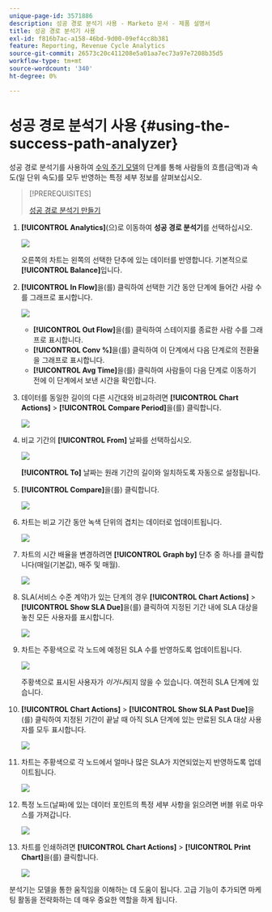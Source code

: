 ```yaml
---
unique-page-id: 3571886
description: 성공 경로 분석기 사용 - Marketo 문서 - 제품 설명서
title: 성공 경로 분석기 사용
exl-id: f816b7ac-a158-46bd-9d00-09ef4cc8b381
feature: Reporting, Revenue Cycle Analytics
source-git-commit: 26573c20c411208e5a01aa7ec73a97e7208b35d5
workflow-type: tm+mt
source-wordcount: '340'
ht-degree: 0%

---
```


# 성공 경로 분석기 사용 {#using-the-success-path-analyzer}

성공 경로 분석기를 사용하여 [수익 주기 모델](/help/marketo/product-docs/reporting/revenue-cycle-analytics/revenue-cycle-models/understanding-revenue-models.md)의 단계를 통해 사람들의 흐름(금액)과 속도(일 단위 속도)를 모두 반영하는 특정 세부 정보를 살펴보십시오.

>[!PREREQUISITES]
>
>[성공 경로 분석기 만들기](/help/marketo/product-docs/reporting/revenue-cycle-analytics/revenue-cycle-models/create-a-success-path-analyzer.md)

1. **[!UICONTROL Analytics]**(으)로 이동하여 **성공 경로 분석기**&#x200B;를 선택하십시오.

   ![](assets/image2015-6-12-17-3a23-3a53.png)

   오른쪽의 차트는 왼쪽의 선택한 단추에 있는 데이터를 반영합니다. 기본적으로 **[!UICONTROL Balance]**&#x200B;입니다.

1. **[!UICONTROL In Flow]**&#x200B;을(를) 클릭하여 선택한 기간 동안 단계에 들어간 사람 수를 그래프로 표시합니다.

   ![](assets/image2015-6-12-17-3a30-3a52.png)

   * **[!UICONTROL Out Flow]**&#x200B;을(를) 클릭하여 스테이지를 종료한 사람 수를 그래프로 표시합니다.
   * **[!UICONTROL Conv %]**&#x200B;을(를) 클릭하여 이 단계에서 다음 단계로의 전환율을 그래프로 표시합니다.
   * **[!UICONTROL Avg Time]**&#x200B;을(를) 클릭하여 사람들이 다음 단계로 이동하기 전에 이 단계에서 보낸 시간을 확인합니다.

1. 데이터를 동일한 길이의 다른 시간대와 비교하려면 **[!UICONTROL Chart Actions]** > **[!UICONTROL Compare Period]**&#x200B;을(를) 클릭합니다.

   ![](assets/image2015-6-12-17-3a39-3a15.png)

1. 비교 기간의 **[!UICONTROL From]** 날짜를 선택하십시오.

   ![](assets/image2015-6-12-17-3a43-3a49.png)

   **[!UICONTROL To]** 날짜는 원래 기간의 길이와 일치하도록 자동으로 설정됩니다.

1. **[!UICONTROL Compare]**&#x200B;을(를) 클릭합니다.

   ![](assets/image2015-6-12-17-3a44-3a8.png)

1. 차트는 비교 기간 동안 녹색 단위의 겹치는 데이터로 업데이트됩니다.

   ![](assets/image2015-6-12-17-3a46-3a16.png)

1. 차트의 시간 배율을 변경하려면 **[!UICONTROL Graph by]** 단추 중 하나를 클릭합니다(매일(기본값), 매주 및 매월).

   ![](assets/image2015-6-12-17-3a46-3a55.png)

1. SLA(서비스 수준 계약)가 있는 단계의 경우 **[!UICONTROL Chart Actions]** > **[!UICONTROL Show SLA Due]**&#x200B;을(를) 클릭하여 지정된 기간 내에 SLA 대상을 놓친 모든 사용자를 표시합니다.

   ![](assets/image2015-6-12-17-3a49-3a23.png)

1. 차트는 주황색으로 각 노드에 예정된 SLA 수를 반영하도록 업데이트됩니다.

   ![](assets/image2015-6-12-17-3a50-3a16.png)

   주황색으로 표시된 사용자가 *이거나*&#x200B;되지 않을 수 있습니다. 여전히 SLA 단계에 있습니다.

1. **[!UICONTROL Chart Actions]** > **[!UICONTROL Show SLA Past Due]**&#x200B;을(를) 클릭하여 지정된 기간이 끝날 때 아직 SLA 단계에 있는 만료된 SLA 대상 사용자를 모두 표시합니다.

   ![](assets/image2015-6-12-17-3a51-3a39.png)

1. 차트는 주황색으로 각 노드에서 얼마나 많은 SLA가 지연되었는지 반영하도록 업데이트됩니다.

   ![](assets/image2015-6-12-17-3a52-3a17.png)

1. 특정 노드(날짜)에 있는 데이터 포인트의 특정 세부 사항을 읽으려면 버블 위로 마우스를 가져갑니다.

   ![](assets/image2015-6-12-17-3a52-3a49.png)

1. 차트를 인쇄하려면 **[!UICONTROL Chart Actions]** > **[!UICONTROL Print Chart]**&#x200B;을(를) 클릭합니다.

   ![](assets/image2015-6-12-17-3a53-3a34.png)

분석기는 모델을 통한 움직임을 이해하는 데 도움이 됩니다. 고급 기능이 추가되면 마케팅 활동을 전략화하는 데 매우 중요한 역할을 하게 됩니다.
